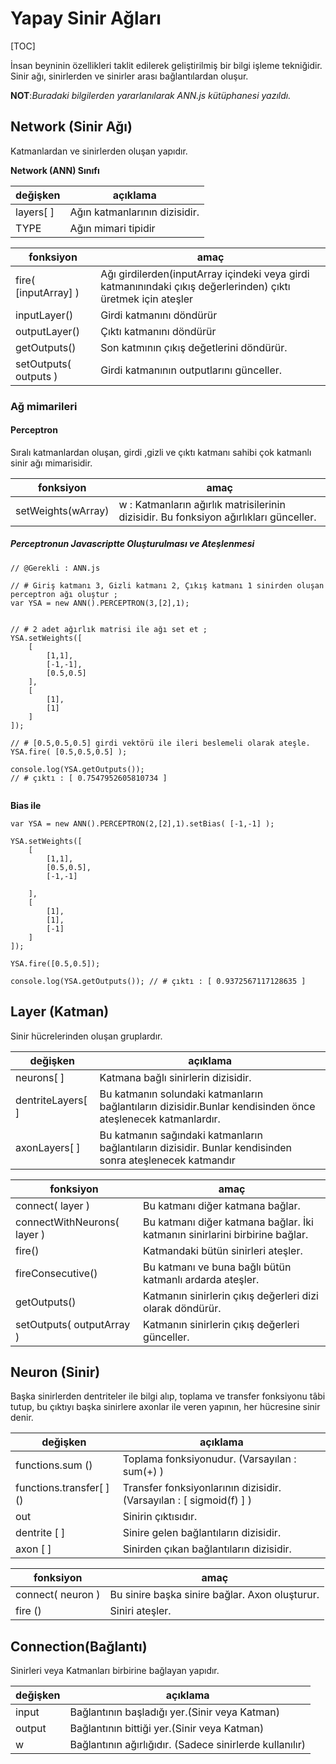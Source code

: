 # Yapay Sinir Ağları

[TOC]

İnsan beyninin özellikleri taklit edilerek geliştirilmiş bir bilgi işleme tekniğidir. Sinir ağı, sinirlerden ve sinirler arası bağlantılardan oluşur.

**NOT**:*Buradaki bilgilerden yararlanılarak ANN.js kütüphanesi yazıldı.*

## Network (Sinir Ağı)

Katmanlardan ve sinirlerden oluşan yapıdır.

**Network (ANN) Sınıfı**

|	değişken	|	açıklama				|
|	--------	|	--------				|
|	layers[ ]	|	Ağın katmanlarının dizisidir.	|
|	TYPE	|	Ağın mimari tipidir	|

|	fonksiyon	|	amaç		|
|	--------	|	--------	|
|	fire( [inputArray] )	|	Ağı girdilerden(inputArray içindeki veya girdi katmanınındaki çıkış değerlerinden) çıktı üretmek için ateşler	|
|	inputLayer()	|	Girdi katmanını döndürür	|
|	outputLayer()	|	Çıktı katmanını döndürür	|
|	getOutputs()	|	Son katmının çıkış değetlerini döndürür.	|
|	setOutputs( outputs )	|	Girdi katmanının outputlarını günceller.	|

### Ağ mimarileri


#### Perceptron

Sıralı katmanlardan oluşan, girdi ,gizli ve çıktı katmanı sahibi çok katmanlı sinir ağı mimarisidir.

|	fonksiyon	|	amaç		|
|	--------	|	--------	|
|	setWeights(wArray)	|	w : Katmanların ağırlık matrisilerinin dizisidir. Bu fonksiyon ağırlıkları günceller.	|

##### Perceptronun Javascriptte Oluşturulması ve Ateşlenmesi
```
// @Gerekli : ANN.js

// # Giriş katmanı 3, Gizli katmanı 2, Çıkış katmanı 1 sinirden oluşan perceptron ağı oluştur ;
var YSA = new ANN().PERCEPTRON(3,[2],1);


// # 2 adet ağırlık matrisi ile ağı set et ;
YSA.setWeights([
    [
        [1,1],
        [-1,-1],
        [0.5,0.5]
    ],
    [
        [1],
        [1]
    ]
]);

// # [0.5,0.5,0.5] girdi vektörü ile ileri beslemeli olarak ateşle.
YSA.fire( [0.5,0.5,0.5] );

console.log(YSA.getOutputs()); 
// # çıktı : [ 0.7547952605810734 ]


```
**Bias ile**
```
var YSA = new ANN().PERCEPTRON(2,[2],1).setBias( [-1,-1] );

YSA.setWeights([
    [
        [1,1],
        [0.5,0.5],
        [-1,-1]

    ],
    [
        [1],
        [1],
        [-1]
    ]
]);

YSA.fire([0.5,0.5]);

console.log(YSA.getOutputs()); // # çıktı : [ 0.9372567117128635 ]
```

## Layer (Katman)

Sinir hücrelerinden oluşan gruplardır.

|	değişken	|	açıklama				|
|	--------	|	--------				|
|	neurons[ ]	|	Katmana bağlı sinirlerin dizisidir.	|
|	dentriteLayers[ ]	|	Bu katmanın solundaki katmanların bağlantıların dizisidir.Bunlar kendisinden önce ateşlenecek katmanlardır.	|
|	axonLayers[ ]	|	Bu katmanın sağındaki katmanların bağlantıların dizisidir. Bunlar kendisinden sonra ateşlenecek katmandır	|

|	fonksiyon	|	amaç		|
|	--------	|	--------	|
|	connect( layer )	|	Bu katmanı diğer katmana bağlar.	|
|	connectWithNeurons( layer )	|	Bu katmanı diğer katmana bağlar. İki katmanın sinirlarini birbirine bağlar.	|
|	fire()	|	Katmandaki bütün sinirleri ateşler.	|
|	fireConsecutive()	|	Bu katmanı ve buna bağlı bütün katmanlı ardarda ateşler.	|
|	getOutputs()	|	Katmanın sinirlerin çıkış değerleri dizi olarak döndürür.	|
|	setOutputs( outputArray )	|	Katmanın sinirlerin çıkış değerleri günceller.	|


## Neuron (Sinir)

Başka sinirlerden dentriteler ile bilgi alıp, toplama ve transfer fonksiyonu tâbi tutup, bu çıktıyı başka sinirlere axonlar ile veren yapının, her hücresine sinir denir.

|	değişken	|	açıklama				|
|	--------	|	--------				|
|	functions.sum ()	|	Toplama fonksiyonudur. (Varsayılan : sum(+) )	|
|	functions.transfer[ ] ()	|	Transfer fonksiyonlarının dizisidir. (Varsayılan : [ sigmoid(f) ] )	|
|	out	|	Sinirin çıktısıdır.	|
|	dentrite [ ]	|	Sinire gelen bağlantıların dizisidir.	|
|	axon [ ]	|	Sinirden çıkan bağlantıların dizisidir.	|

|	fonksiyon	|	amaç		|
|	--------	|	--------	|
|	connect( neuron )	|	Bu sinire başka sinire bağlar. Axon oluşturur.	|
|	fire ()	|	Siniri ateşler.	|


## Connection(Bağlantı)

Sinirleri veya Katmanları birbirine bağlayan yapıdır.

|	değişken	|	açıklama				|
|	--------	|	--------				|
|	input	|	Bağlantının başladığı yer.(Sinir veya Katman)	|
|	output	|	Bağlantının bittiği yer.(Sinir veya Katman)	|
|	w	|	Bağlantının ağırlığıdır. (Sadece sinirlerde kullanılır)	|